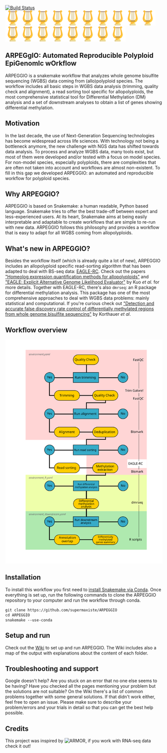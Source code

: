 [![Build Status](https://travis-ci.com/supermaxiste/ARPEGGIO.svg?token=auqzHDuyLxkuTyyxwdvA&branch=master)](https://travis-ci.com/supermaxiste/ARPEGGIO) \
<img src="images/harp.png" height="48"><img src="images/harp.png" height="48"><img src="images/harp.png" height="48"><img src="images/harp.png" height="48"><img src="images/harp.png" height="48"><img src="images/harp.png" height="48"><img src="images/harp.png" height="48"><img src="images/harp.png" height="48"><img src="images/harp.png" height="48"><img src="images/harp.png" height="48"><img src="images/harp.png" height="48"><img src="images/harp.png" height="48"><img src="images/harp.png" height="48"><img src="images/harp.png" height="48"><img src="images/harp.png" height="48"><img src="images/harp.png" height="48"><img src="images/harp.png" height="48"><img src="images/harp.png" height="48">

## ARPEGgIO: Automated Reproducible Polyploid EpiGenomIc wOrkflow


ARPEGGIO is a snakemake workflow that analyzes whole genome bisulfite sequencing (WGBS) data coming from (allo)polyploid species. The workflow includes all basic steps in WGBS data analysis (trimming, quality check and alignment), a read sorting tool specific for allopolyploids, the most comprehensive statistical tool for Differential Methylation (DM) analysis and a set of downstream analyses to obtain a list of genes showing differential methylation.

## Motivation

In the last decade, the use of Next-Generation Sequencing technologies has become widespread across life sciences. With technology not being a bottleneck anymore, the new challenge with NGS data has shifted towards data analysis.
To process and analyze WGBS data, many tools exist, but most of them were developed and/or tested with a focus on model species. For non-model species, especially polyploids, there are complexities that are often not taken into account and workflows are almost non-existent.
To fill in this gap we developed ARPEGGIO: an automated and reproducible workflow for polyploid species.

## Why ARPEGGIO?

ARPEGGIO is based on Snakemake: a human readable, Python based language. Snakemake tries to offer the best trade-off between expert and less-experienced users. At its heart, Snakemake aims at being easily interpretable and adaptable to create workflows that are simple to re-run with new data. ARPEGGIO follows this philosophy and provides a workflow that is easy to adapt for all WGBS coming from allopolyploids.

## What's new in ARPEGGIO?

Besides the workflow itself (which is already quite a lot of new), ARPEGGIO includes an allopolyploid specific read-sorting algorithm that has been adapted to deal with BS-seq data: [EAGLE-RC](https://github.com/tony-kuo/eagle). Check out the papers ["Homeolog expression quantification methods for allopolyploids"](https://doi.org/10.1093/bib/bby121) and ["EAGLE: Explicit Alternative Genome Likelihood Evaluator"](https://doi.org/10.1186/s12920-018-0342-1) by Kuo _et al._ for more details. Together with EAGLE-RC, there's also `dmrseq`: an R package for differential methylation analysis. This package has one of the most comprehensive approaches to deal with WGBS data problems: mainly statistical and computational. If you're curious check out ["Detection and accurate false discovery rate control of differentially methylated regions from whole genome bisulfite sequencing"](https://doi.org/10.1093/biostatistics/kxy007) by Korthauer _et al_.

## Workflow overview

![WorkflowOverview](images/Workflow.svg)

## Installation

To install this workflow you first need to [install Snakemake via Conda](https://snakemake.readthedocs.io/en/stable/getting_started/installation.html). Once everything is set up, run the following commands to clone the ARPEGGIO repository to your computer and run the workflow through conda.

```
git clone https://github.com/supermaxiste/ARPEGGIO
cd ARPEGGIO
snakemake --use-conda
```
## Setup and run

Check out the [Wiki](https://github.com/supermaxiste/ARPEGGIO/wiki) to set up and run ARPEGGIO. The Wiki includes also a map of the output with explanations about the content of each folder.

## Troubleshooting and support

Google doesn't help? Are you stuck on an error that no one else seems to be having? Have you checked all the pages mentioning your problem but the solutions are not suitable? On the Wiki there's a list of common problems together with some general solutions. If that didn't work either, feel free to open an issue. Please make sure to describe your problem/errors and your trials in detail so that you can get the best help possible.

## Credits

This project was inspired by ![ARMOR](https://github.com/csoneson/ARMOR), if you work with RNA-seq data check it out!
